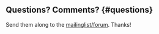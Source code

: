 
## Questions? Comments? {#questions}

Send them along to the
[mailinglist/forum](http://groups.google.com/group/opensport).
Thanks!
